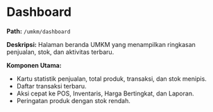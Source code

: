 # Dashboard

**Path:** `/umkm/dashboard`

**Deskripsi:** Halaman beranda UMKM yang menampilkan ringkasan penjualan, stok, dan aktivitas terbaru.

**Komponen Utama:**
- Kartu statistik penjualan, total produk, transaksi, dan stok menipis.
- Daftar transaksi terbaru.
- Aksi cepat ke POS, Inventaris, Harga Bertingkat, dan Laporan.
- Peringatan produk dengan stok rendah.
